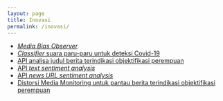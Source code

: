 ```yaml
---
layout: page
title: Inovasi
permalink: /inovasi/
---
```


<ul>
                <li><a href="https://bias.observer" target="_blank"><i>Media Bias Observer</i> </a></li>
                <li><a href="https://github.com/rachmadimamtarecha/covid-19" target="_blank"><i>Classifier</i> suara paru-paru untuk deteksi Covid-19</a></li>
                <li><a href="https://rapidapi.com/textsla-textsla-default/api/analisis-judul-berita-objektifikasi-perempuan/" target="_blank">API analisa judul berita terindikasi objektifikasi perempuan</a></li>
                <li><a href="https://rapidapi.com/textsla-textsla-default/api/sentiment-analysis-api4/" target="_blank">API <i>text sentiment analysis</i></a><a></a></li><a>
                </a><li><a></a><a href="https://rapidapi.com/textsla-textsla-default/api/news-sentiment2/" target="_blank">API <i>news URL sentiment analysis</i></a><a></a></li><a>
                </a><li><a></a><a href="https://distorsimediamonitoring.web.app" target="_blank">Distorsi Media Monitoring untuk pantau berita terindikasi objektifikasi perempuan</a><a></a></li><a>
            </a></ul>


